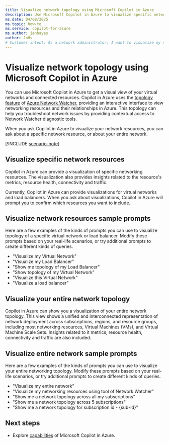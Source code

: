 ```yaml
---
title: Visualize network topology using Microsoft Copilot in Azure
description: Use Microsoft Copilot in Azure to visualize specific networking resources or your entire network topology.
ms.date: 04/08/2025
ms.topic: how-to
ms.service: copilot-for-azure
ms.author: jenhayes
author: JnHs
# Customer intent: As a network administrator, I want to visualize my network topology and specific resources, so that I can better understand relationships, troubleshoot issues, and optimize performance across my Azure environment.
---
```


# Visualize network topology using Microsoft Copilot in Azure

You can use Microsoft Copilot in Azure to get a visual view of your virtual networks and connected resources. Copilot in Azure uses the [topology feature](/azure/network-watcher/network-insights-topology) of [Azure Network Watcher](/azure/network-watcher/network-watcher-overview), providing an interactive interface to view networking resources and their relationships in Azure. This topology can help you troubleshoot network issues by providing contextual access to Network Watcher diagnostic tools.

When you ask Copilot in Azure to visualize your network resources, you can ask about a specific network resource, or about your entire network.

[!INCLUDE [scenario-note](includes/scenario-note.md)]

## Visualize specific network resources

Copilot in Azure can provide a visualization of specific networking resources. The visualization also provides insights related to the resource's metrics, resource health, connectivity and traffic.

Currently, Copilot in Azure can provide visualizations for virtual networks and load balancers. When you ask about visualizations, Copilot in Azure will prompt you to confirm which resources you want to include.

## Visualize network resources sample prompts

Here are a few examples of the kinds of prompts you can use to visualize topology of a specific virtual network or load balancer. Modify these prompts based on your real-life scenarios, or try additional prompts to create different kinds of queries.

- "Visualize my Virtual Network"
- "Visualize my Load Balancer"
- "Show me topology of my Load Balancer"
- "Show topology of my Virtual Network"
- "Visualize this Virtual Network"
- "Visualize a load balancer"

## Visualize your entire network topology

Copilot in Azure can show you a visualization of your entire network topology. This view shows a unified and interconnected representation of network deployment across subscriptions, regions, and resource groups, including most networking resources, Virtual Machines (VMs), and Virtual Machine Scale Sets. Insights related to it metrics, resource health, connectivity and traffic are also included.

## Visualize entire network sample prompts

Here are a few examples of the kinds of prompts you can use to visualize your entire networking topology. Modify these prompts based on your real-life scenarios, or try additional prompts to create different kinds of queries.

- "Visualize my entire network"
- "Visualize my networking resources using tool of Network Watcher"
- "Show me a network topology across all my subscriptions"
- "Show me a network topology across 5 subscriptions"
- "Show me a network topology for subscription id - {sub-id}"

## Next steps

- Explore [capabilities](capabilities.md) of Microsoft Copilot in Azure.

